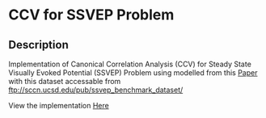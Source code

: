# CCV for SSVEP Problem

## Description

Implementation of Canonical Correlation Analysis (CCV) for Steady State Visually Evoked Potential (SSVEP) Problem using modelled from this [Paper](https://www.ncbi.nlm.nih.gov/pubmed/19494422) with this dataset accessable from ftp://sccn.ucsd.edu/pub/ssvep_benchmark_dataset/

View the implementation [Here](CCA_for_SSVEP.ipynb)

